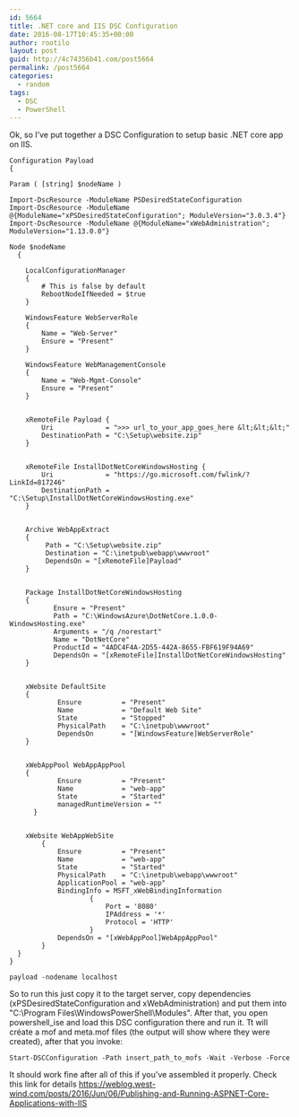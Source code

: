 ```yaml
---
id: 5664
title: .NET core and IIS DSC Configuration
date: 2016-08-17T10:45:35+00:00
author: rootilo
layout: post
guid: http://4c74356b41.com/post5664
permalink: /post5664
categories:
  - random
tags:
  - DSC
  - PowerShell
---
```

Ok, so I&#8217;ve put together a DSC Configuration to setup basic .NET core app on IIS.

```
Configuration Payload
{

Param ( [string] $nodeName )

Import-DscResource -ModuleName PSDesiredStateConfiguration
Import-DscResource -ModuleName @{ModuleName="xPSDesiredStateConfiguration"; ModuleVersion="3.0.3.4"}
Import-DscResource -ModuleName @{ModuleName="xWebAdministration"; ModuleVersion="1.13.0.0"}

Node $nodeName
  {

    LocalConfigurationManager 
    { 
        # This is false by default
        RebootNodeIfNeeded = $true
    } 

    WindowsFeature WebServerRole
    {
        Name = "Web-Server"
        Ensure = "Present"
    }

    WindowsFeature WebManagementConsole
    {
        Name = "Web-Mgmt-Console"
        Ensure = "Present"
    }


    xRemoteFile Payload {
        Uri             = ">>> url_to_your_app_goes_here &lt;&lt;&lt;" 
        DestinationPath = "C:\Setup\website.zip" 
    }


    xRemoteFile InstallDotNetCoreWindowsHosting {
        Uri             = "https://go.microsoft.com/fwlink/?LinkId=817246" 
        DestinationPath = "C:\Setup\InstallDotNetCoreWindowsHosting.exe" 
    }


    Archive WebAppExtract
    {              
         Path = "C:\Setup\website.zip"
         Destination = "C:\inetpub\webapp\wwwroot"
         DependsOn = "[xRemoteFile]Payload"            
    }


    Package InstallDotNetCoreWindowsHosting
    {
           Ensure = "Present"
           Path = "C:\WindowsAzure\DotNetCore.1.0.0-WindowsHosting.exe"
           Arguments = "/q /norestart"
           Name = "DotNetCore"
           ProductId = "4ADC4F4A-2D55-442A-8655-FBF619F94A69"
           DependsOn = "[xRemoteFile]InstallDotNetCoreWindowsHosting"
    }
   

	xWebsite DefaultSite   
    {  
            Ensure          = "Present"
            Name            = "Default Web Site"
            State           = "Stopped"
            PhysicalPath    = "C:\inetpub\wwwroot" 
            DependsOn       = "[WindowsFeature]WebServerRole"
    }


	xWebAppPool WebAppAppPool   
    {  
            Ensure          = "Present"  
            Name            = "web-app" 
            State           = "Started"
            managedRuntimeVersion = ""
      }  


	xWebsite WebAppWebSite   
        {  
            Ensure          = "Present"  
            Name            = "web-app" 
            State           = "Started"
            PhysicalPath    = "C:\inetpub\webapp\wwwroot"
            ApplicationPool = "web-app"
            BindingInfo = MSFT_xWebBindingInformation
                    {
                        Port = '8080'
                        IPAddress = '*'
                        Protocol = 'HTTP'
                    }
            DependsOn = "[xWebAppPool]WebAppAppPool"
        }
  }
}

payload -nodename localhost
```

So to run this just copy it to the target server, copy dependencies (xPSDesiredStateConfiguration and xWebAdministration) and put them into "C:\Program Files\WindowsPowerShell\Modules". After that, you open powershell_ise and load this DSC configuration there and run it. Tt will créate a mof and meta.mof files (the output will show where they were created), after that you invoke: 

```
Start-DSCConfiguration -Path insert_path_to_mofs -Wait -Verbose -Force
```

It should work fine after all of this if you've assembled it properly. Check this link for details https://weblog.west-wind.com/posts/2016/Jun/06/Publishing-and-Running-ASPNET-Core-Applications-with-IIS